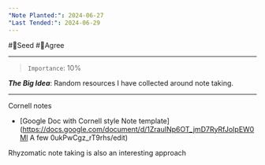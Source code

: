 ```yaml
---
"Note Planted:": 2024-06-27
"Last Tended:": 2024-06-29
---
```

#🌱Seed  #🙂Agree
****
>`Importance`: 10%
 
***The Big Idea***: Random resources I have collected around note taking. 

* * *

Cornell notes 
- [Google Doc with Cornell style Note template](https://docs.google.com/document/d/1ZrauINp6OT_jmD7RyRfJoIpEW0Ml A few 0ukPwCgz_rT9rhs/edit)

Rhyzomatic note taking is also an interesting approach